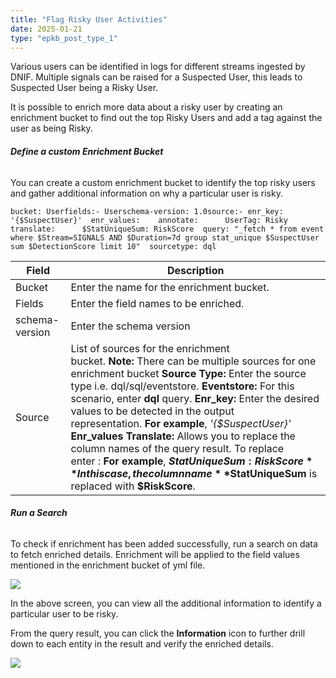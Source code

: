 ```yaml
---
title: "Flag Risky User Activities"
date: 2025-01-21
type: "epkb_post_type_1"
---
```


  
Various users can be identified in logs for different streams ingested by DNIF. Multiple signals can be raised for a Suspected User, this leads to Suspected User being a Risky User.

It is possible to enrich more data about a risky user by creating an enrichment bucket to find out the top Risky Users and add a tag against the user as being Risky.

###### **Define a custom Enrichment Bucket**

You can create a custom enrichment bucket to identify the top risky users and gather additional information on why a particular user is risky.

```
bucket: Userfields:- Userschema-version: 1.0source:- enr_key: '{$SuspectUser}'  enr_values:    annotate:      UserTag: Risky    translate:      $StatUniqueSum: RiskScore  query: "_fetch * from event where $Stream=SIGNALS AND $Duration=7d group stat_unique $SuspectUser sum $DetectionScore limit 10"  sourcetype: dql
```

| **Field** | **Description** |
| --- | --- |
| Bucket | Enter the name for the enrichment bucket. |
| Fields | Enter the field names to be enriched. |
| schema-version | Enter the schema version |
| Source | List of sources for the enrichment bucket. **Note:** There can be multiple sources for one enrichment bucket   **Source Type:** Enter the source type i.e. dql/sql/eventstore.   **Eventstore:** For this scenario, enter **dql** query.   **Enr\_key:** Enter the desired values to be detected in the output representation. **For example**, _'{$SuspectUser}'_   **Enr\_values**   **Translate:** Allows you to replace the column names of the query result. To replace enter : **For example**, **$StatUniqueSum: RiskScore** In this case, the column name **$StatUniqueSum** is replaced with **$RiskScore**. |

###### **Run a Search**

To check if enrichment has been added successfully, run a search on data to fetch enriched details. Enrichment will be applied to the field values mentioned in the enrichment bucket of yml file.

![](images/image-43.png)

In the above screen, you can view all the additional information to identify a particular user to be risky.

From the query result, you can click the **Information** icon to further drill down to each entity in the result and verify the enriched details.

![](images/image-png-Sep-14-2022-02-10-56-17-PM.png)
